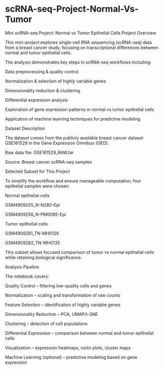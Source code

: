 # scRNA-seq-Project-Normal-Vs-Tumor

Mini scRNA-seq Project: Normal vs Tumor Epithelial Cells
Project Overview

This mini-project explores single-cell RNA sequencing (scRNA-seq) data from a breast cancer study, focusing on transcriptional differences between normal and tumor epithelial cells.

The analysis demonstrates key steps in scRNA-seq workflows including:

Data preprocessing & quality control

Normalization & selection of highly variable genes

Dimensionality reduction & clustering

Differential expression analysis

Exploration of gene expression patterns in normal vs tumor epithelial cells

Application of machine learning techniques for predictive modeling

Dataset Description

The dataset comes from the publicly available breast cancer dataset GSE161529
 in the Gene Expression Omnibus (GEO).

Raw data file: GSE161529_RAW.tar

Source: Breast cancer scRNA-seq samples

Selected Subset for This Project

To simplify the workflow and ensure manageable computation, four epithelial samples were chosen:

Normal epithelial cells

GSM4909255_N-N280-Epi

GSM4909256_N-PM0095-Epi

Tumor epithelial cells

GSM4909281_TN-MH0126

GSM4909282_TN-MH0135

This subset allows focused comparison of tumor vs normal epithelial cells while retaining biological significance.

Analysis Pipeline

The notebook covers:

Quality Control – filtering low-quality cells and genes

Normalization – scaling and transformation of raw counts

Feature Selection – identification of highly variable genes

Dimensionality Reduction – PCA, UMAP/t-SNE

Clustering – detection of cell populations

Differential Expression – comparison between normal and tumor epithelial cells

Visualization – expression heatmaps, violin plots, cluster maps

Machine Learning (optional) – predictive modeling based on gene expression
